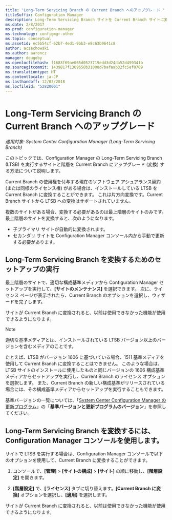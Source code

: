 ```yaml
---
title: 'Long-Term Servicing Branch の Current Branch へのアップグレード '
titleSuffix: Configuration Manager
description: Long-Term Servicing Branch サイトを Current Branch サイトに変換する方法について説明します。
ms.date: 2/8/2017
ms.prod: configuration-manager
ms.technology: configmgr-other
ms.topic: conceptual
ms.assetid: ec5b54cf-62b7-4ed1-9bb3-e8c63b9641c8
author: aczechowski
ms.author: aaroncz
manager: dougeby
ms.openlocfilehash: f1683f69ae065d0523719edd3d24da52d499341b
ms.sourcegitcommit: 1439817f1309658b31008d7bafaab32fc5ef8789
ms.translationtype: HT
ms.contentlocale: ja-JP
ms.lasthandoff: 12/03/2018
ms.locfileid: "52820001"
---
```

# <a name="upgrade-the-long-term-servicing-branch-to-the-current-branch"></a>Long-Term Servicing Branch の Current Branch へのアップグレード

*適用対象: System Center Configuration Manager (Long-Term Servicing Branch)*

このトピックでは、Configuration Manager の Long-Term Servicing Branch (LTSB) を実行するサイトと階層を Current Branch にアップグレード (変換) する方法について説明します。

Current Branch の使用権を付与する現在のソフトウェア アシュアランス契約 (または同様のライセンス権) がある場合は、インストールしている LTSB を Current Branch に変換することができます。  これは片方向変換です。Current Branch サイトから LTSB への変換はサポートされていません。

複数のサイトがある場合、変換する必要があるのは最上階層のサイトのみです。 最上階層のサイトを変換すると、次のようになります。
- 子プライマリ サイトが自動的に変換されます。
-   セカンダリ サイトを Configuration Manager コンソール内から手動で更新する必要があります。

## <a name="run-setup-to-convert-the-long-term-servicing-branch"></a>Long-Term Servicing Branch を変換するためのセットアップの実行
最上階層のサイトで、適切な構成基準メディアから Configuration Manager セットアップを実行して、**[サイトのメンテナンス]** を選択できます。  次に、ライセンス ページが表示されたら、Current Branch のオプションを選択し、ウィザードを完了します。

サイトが Current Branch に変換されると、以前は使用できなかった機能が使用できるようになります。

> [!NOTE]  
> 適切な基準メディアとは、インストールされている LTSB バージョン以上のバージョンを含むメディアのことです。

たとえば、LTSB がバージョン 1606 に基づいている場合、1511 基準メディアを使用して Current Branch に変換することはできません。 このような場合は、LTSB サイトのインストールに使用したものと同じバージョンの 1606 構成基準メディアからセットアップを実行し、Current Branch のライセンス オプションを選択します。  また、Current Branch の新しい構成基準がリリースされている場合には、その構成基準メディアからセットアップを実行することもできます。

基準バージョンの一覧については、「[System Center Configuration Manager の更新プログラム](/sccm/core/servers/manage/updates)」の「**基準バージョンと更新プログラムのバージョン**」を参照してください。

## <a name="use-the-configuration-manager-console-to-convert-the-long-term-servicing-branch"></a>Long-Term Servicing Branch を変換するには、Configuration Manager コンソールを使用します。
サイトで LTSB を実行する場合は、Configuration Manager コンソールで以下のオプションを使用して、Current Branch に変換することができます。

 1. コンソールで、**[管理]** > **[サイトの構成]** > **[サイト]** の順に移動し、**[階層設定]** を開きます。  

 2. **[階層設定]** で、**[ライセンス]** タブに切り替えます。**[Current Branch に変換]** オプションを選択し、**[適用]** を選択します。  

サイトが Current Branch に変換されると、以前は使用できなかった機能が使用できるようになります。
